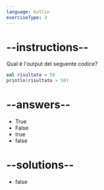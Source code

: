 ```yaml
---
language: kotlin
exerciseType: 3
---
```


# --instructions--

Qual è l'output del seguente codice?
```kotlin
val risultato = 50
println(risultato > 50)
```

# --answers--

- True
- False
- true
- false

# --solutions--

- false

